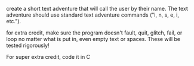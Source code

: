create a short text adventure that will call the user by their name. The text adventure should use standard text adventure commands ("l, n, s, e, i, etc."). 

for extra credit, make sure the program doesn't fault, quit, glitch, fail, or loop no matter what is put in, even empty text or spaces. These will be tested rigorously!

For super extra credit, code it in C